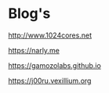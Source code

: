 # Blog's

http://www.1024cores.net

https://narly.me

https://gamozolabs.github.io

https://j00ru.vexillium.org
